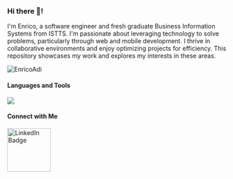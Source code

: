 ### Hi there 👋! 
I'm Enrico, a software engineer and fresh graduate Business Information Systems from ISTTS. I'm passionate about leveraging technology to solve problems, particularly through web and mobile development. I thrive in collaborative environments and enjoy optimizing projects for efficiency. This repository showcases my work and explores my interests in these areas.
 
<img src="https://github-readme-stats-rho-green-76.vercel.app/api/top-langs?username=EnricoAdi&show_icons=true&locale=en&layout=donut" alt="EnricoAdi" /> 

<h4>Languages and Tools</h4>
<img src="https://skillicons.dev/icons?i=javascript,typescript,python,nextjs,nestjs,react,laravel,kotlin,nodejs,redis,docker&theme=light">
 
<div>
  <h4>Connect with Me</h4>
  <a href="https://www.linkedin.com/in/enricoadi/">
    <img src="https://img.shields.io/badge/LinkedIn-blue?style=for-the-badge&logo=linkedin&logoColor=white" alt="LinkedIn Badge" width="100"/>
  </a>
<!--   <a href="https://leetcode.com/enricoadi49">
    <img src="https://raw.githubusercontent.com/rahuldkjain/github-profile-readme-generator/master/src/images/icons/Social/leet-code.svg" alt="Leetcode Badge" width="30" />
  </a> -->
</div>  
<br>
